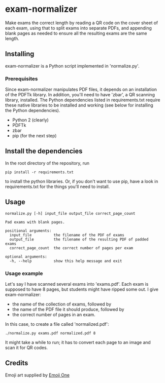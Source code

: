 # exam-normalizer
Make exams the correct length by reading a QR code on the cover sheet of each
exam, using that to split exams into separate PDFs, and appending blank pages
as needed to ensure all the resulting exams are the same length.

## Installing

exam-normalizer is a Python script implemented in 'normalize.py'.

### Prerequisites

Since exam-normalizer manipulates PDF files, it depends on an installation of
the PDFTk library. In addition, you'll need to have 'zbar', a QR scanning
library, installed. The Python dependencies listed in requirements.txt require
these native libraries to be installed and working (see below for installing
the Python dependencies).

* Python 2 (clearly)
* PDFTk
* zbar
* pip (for the next step)

## Install the dependencies

In the root directory of the repository, run

    pip install -r requirements.txt

to install the python libraries. Or, if you don't want to use pip, have a look
in requirements.txt for the things you'll need to install.

## Usage

    normalize.py [-h] input_file output_file correct_page_count

    Pad exams with blank pages.

    positional arguments:
      input_file          the filename of the PDF of exams
      output_file         the filename of the resulting PDF of padded exams
      correct_page_count  the correct number of pages per exam

    optional arguments:
      -h, --help          show this help message and exit

### Usage example

Let's say I have scanned several exams into 'exams.pdf'. Each exam is supposed
to have 8 pages, but students might have ripped some out. I give
exam-normalizer:

* the name of the collection of exams, followed by
* the name of the PDF file it should produce, followed by
* the correct number of pages in an exam.

In this case, to create a file called 'normalized.pdf':

    ./normalize.py exams.pdf normalized.pdf 8

It might take a while to run; it has to convert each page to an image and scan
it for QR codes.

## Credits

Emoji art supplied by [Emoji One](emojione.com)

